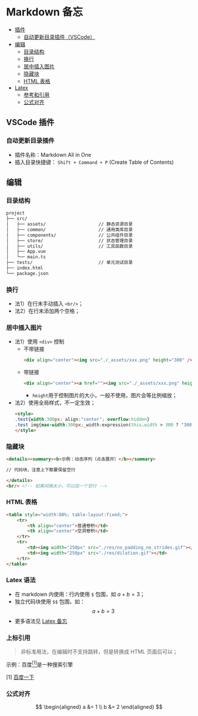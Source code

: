 Markdown 备忘
===

- [插件](#插件)
    - [自动更新目录插件（VSCode）](#自动更新目录插件vscode)
- [编辑](#编辑)
    - [目录结构](#目录结构)
    - [换行](#换行)
    - [居中插入图片](#居中插入图片)
    - [隐藏块](#隐藏块)
    - [HTML 表格](#html-表格)
- [Latex](#latex)
    - [参考和引用](#参考和引用)
    - [公式对齐](#公式对齐)


## VSCode 插件

### 自动更新目录插件
- 插件名称：Markdown All in One
- 插入目录快捷键： `Shift + Command + P` (Create Table of Contents)


## 编辑

### 目录结构
```txt
project
├── src/
│   ├── assets/                    // 静态资源目录
│   ├── common/                    // 通用类库目录
│   ├── components/                // 公共组件目录
│   ├── store/                     // 状态管理目录
│   ├── utils/                     // 工具函数目录
│   ├── App.vue
│   └── main.ts
├── tests/                         // 单元测试目录
├── index.html
└── package.json
```

### 换行
- 法1）在行末手动插入 `<br/>`；
- 法2）在行末添加两个空格；

### 居中插入图片

- 法1）使用 `<div>` 控制
    - 不带链接
        ```html
        <div align="center"><img src="./_assets/xxx.png" height="300" /></div>
        ```
    - 带链接
        ```html
        <div align="center"><a href=""><img src="./_assets/xxx.png" height="300" /></a></div>
        ```
        - `height`用于控制图片的大小，一般不使用，图片会等比例缩放；
- 法2）使用全局样式，不一定生效；
    ```html
    <style> 
    .test{width:300px; align:"center"; overflow:hidden} 
    .test img{max-width:300px;_width:expression(this.width > 300 ? "300px" : this.width);} 
    </style> 
    ``` 


### 隐藏块
```html
<details><summary><b>示例：动态序列（点击展开）</b></summary> 

// 代码块，注意上下都要保留空行

</details>
<br/> <!-- 如果间隔太小，可以加一个空行 -->
```


### HTML 表格
```html
<table style="width:80%; table-layout:fixed;">
    <tr>
        <th align="center">普通卷积</td>
        <th align="center">空洞卷积</td>
    </tr>
    <tr>
        <td><img width="250px" src="./res/no_padding_no_strides.gif"></td>
        <td><img width="250px" src="./res/dilation.gif"></td>
    </tr>
</table>
```

### Latex 语法
- 在 markdown 内使用：行内使用 `$` 包围，如 $a+b=3$；
- 独立代码块使用 `$$` 包围，如：
$$
    a+b=3
$$
- 更多语法见 [Latex 备忘](./LaTeX备忘.md)


### 上标引用
> 非标准用法，在编辑时不支持跳转，但是转换成 HTML 页面后可以；

示例：百度[$^{[1]}$](#ref1)是一种搜索引擎

<a name="ref1"> $[1]$ </a> [百度一下](https://www.baidu.com) <br/>

### 公式对齐

$$
\begin{aligned}
    a &= 1 \\
    b &= 2
\end{aligned}
$$